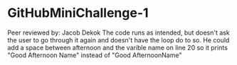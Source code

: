 # GitHubMiniChallenge-1

Peer reviewed by: Jacob Dekok
The code runs as intended, but doesn't ask the user to go through it again
and doesn't have the loop do to so. He could add a space between afternoon and 
the varible name on line 20 so it prints "Good Afternoon Name" instead of "Good AfternoonName"